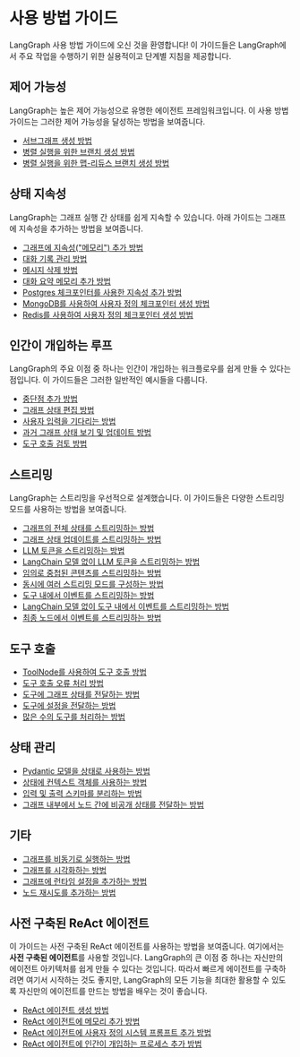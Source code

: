 # 사용 방법 가이드

LangGraph 사용 방법 가이드에 오신 것을 환영합니다! 이 가이드들은 LangGraph에서 주요 작업을 수행하기 위한 실용적이고 단계별 지침을 제공합니다.

## 제어 가능성

LangGraph는 높은 제어 가능성으로 유명한 에이전트 프레임워크입니다.
이 사용 방법 가이드는 그러한 제어 가능성을 달성하는 방법을 보여줍니다.

- [서브그래프 생성 방법](subgraph.ipynb)
- [병렬 실행을 위한 브랜치 생성 방법](branching.ipynb)
- [병렬 실행을 위한 맵-리듀스 브랜치 생성 방법](map-reduce.ipynb)

## 상태 지속성

LangGraph는 그래프 실행 간 상태를 쉽게 지속할 수 있습니다. 아래 가이드는 그래프에 지속성을 추가하는 방법을 보여줍니다.

- [그래프에 지속성("메모리") 추가 방법](persistence.ipynb)
- [대화 기록 관리 방법](memory/manage-conversation-history.ipynb)
- [메시지 삭제 방법](memory/delete-messages.ipynb)
- [대화 요약 메모리 추가 방법](memory/add-summary-conversation-history.ipynb)
- [Postgres 체크포인터를 사용한 지속성 추가 방법](persistence_postgres.ipynb)
- [MongoDB를 사용하여 사용자 정의 체크포인터 생성 방법](persistence_mongodb.ipynb)
- [Redis를 사용하여 사용자 정의 체크포인터 생성 방법](persistence_redis.ipynb)

## 인간이 개입하는 루프

LangGraph의 주요 이점 중 하나는 인간이 개입하는 워크플로우를 쉽게 만들 수 있다는 점입니다.
이 가이드들은 그러한 일반적인 예시들을 다룹니다.

- [중단점 추가 방법](human_in_the_loop/breakpoints.ipynb)
- [그래프 상태 편집 방법](human_in_the_loop/edit-graph-state.ipynb)
- [사용자 입력을 기다리는 방법](human_in_the_loop/wait-user-input.ipynb)
- [과거 그래프 상태 보기 및 업데이트 방법](human_in_the_loop/time-travel.ipynb)
- [도구 호출 검토 방법](human_in_the_loop/review-tool-calls.ipynb)

## 스트리밍

LangGraph는 스트리밍을 우선적으로 설계했습니다.
이 가이드들은 다양한 스트리밍 모드를 사용하는 방법을 보여줍니다.

- [그래프의 전체 상태를 스트리밍하는 방법](stream-values.ipynb)
- [그래프 상태 업데이트를 스트리밍하는 방법](stream-updates.ipynb)
- [LLM 토큰을 스트리밍하는 방법](streaming-tokens.ipynb)
- [LangChain 모델 없이 LLM 토큰을 스트리밍하는 방법](streaming-tokens-without-langchain.ipynb)
- [임의로 중첩된 콘텐츠를 스트리밍하는 방법](streaming-content.ipynb)
- [동시에 여러 스트리밍 모드를 구성하는 방법](stream-multiple.ipynb)
- [도구 내에서 이벤트를 스트리밍하는 방법](streaming-events-from-within-tools.ipynb)
- [LangChain 모델 없이 도구 내에서 이벤트를 스트리밍하는 방법](streaming-events-from-within-tools-without-langchain.ipynb)
- [최종 노드에서 이벤트를 스트리밍하는 방법](streaming-from-final-node.ipynb)

## 도구 호출

- [ToolNode를 사용하여 도구 호출 방법](tool-calling.ipynb)
- [도구 호출 오류 처리 방법](tool-calling-errors.ipynb)
- [도구에 그래프 상태를 전달하는 방법](pass-run-time-values-to-tools.ipynb)
- [도구에 설정을 전달하는 방법](pass-config-to-tools.ipynb)
- [많은 수의 도구를 처리하는 방법](many-tools.ipynb)

## 상태 관리

- [Pydantic 모델을 상태로 사용하는 방법](state-model.ipynb)
- [상태에 컨텍스트 객체를 사용하는 방법](state-context-key.ipynb)
- [입력 및 출력 스키마를 분리하는 방법](input_output_schema.ipynb)
- [그래프 내부에서 노드 간에 비공개 상태를 전달하는 방법](pass_private_state.ipynb)

## 기타

- [그래프를 비동기로 실행하는 방법](async.ipynb)
- [그래프를 시각화하는 방법](visualization.ipynb)
- [그래프에 런타임 설정을 추가하는 방법](configuration.ipynb)
- [노드 재시도를 추가하는 방법](node-retries.ipynb)

## 사전 구축된 ReAct 에이전트

이 가이드는 사전 구축된 ReAct 에이전트를 사용하는 방법을 보여줍니다.
여기에서는 **사전 구축된 에이전트**를 사용할 것입니다. LangGraph의 큰 이점 중 하나는 자신만의 에이전트 아키텍처를 쉽게 만들 수 있다는 것입니다. 따라서 빠르게 에이전트를 구축하려면 여기서 시작하는 것도 좋지만, LangGraph의 모든 기능을 최대한 활용할 수 있도록 자신만의 에이전트를 만드는 방법을 배우는 것이 좋습니다.

- [ReAct 에이전트 생성 방법](create-react-agent.ipynb)
- [ReAct 에이전트에 메모리 추가 방법](create-react-agent-memory.ipynb)
- [ReAct 에이전트에 사용자 정의 시스템 프롬프트 추가 방법](create-react-agent-system-prompt.ipynb)
- [ReAct 에이전트에 인간이 개입하는 프로세스 추가 방법](create-react-agent-hitl.ipynb)